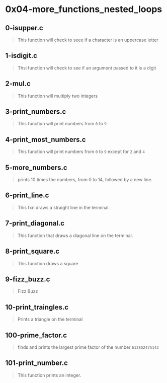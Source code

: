 # 0x04-more_functions_nested_loops

## 0-isupper.c
> This function will check to seee if a character is an uppercase letter

## 1-isdigit.c
> Thsi function will check to see if an argument passed to it is a digit

## 2-mul.c
> This function will multiply two integers

## 3-print_numbers.c
> This function will print numbers from `0` to `9`

## 4-print_most_numbers.c
> This function will print numbers from `0` to `9` except for `2` and `4`

## 5-more_numbers.c
> prints 10 times the numbers, from 0 to 14, followed by a new line.

## 6-print_line.c
> This fxn draws a straight line in the terminal.

## 7-print_diagonal.c 
> This function that draws a diagonal line on the terminal.

## 8-print_square.c
> This function draws a square

## 9-fizz_buzz.c
> Fizz Buzz

## 10-print_traingles.c
> Prints a triangle on the terminal

## 100-prime_factor.c
> finds and prints the largest prime factor of the number `612852475143`

## 101-print_number.c
> This function prints an integer.
